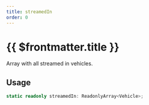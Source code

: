 ```yaml
---
title: streamedIn
order: 0
---
```


# {{ $frontmatter.title }}

Array with all streamed in vehicles.

## Usage

```ts
static readonly streamedIn: ReadonlyArray<Vehicle>;
```
